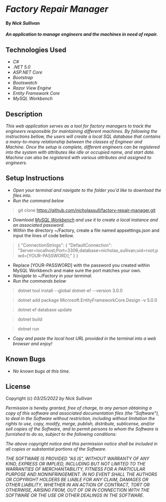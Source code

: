 # _Factory Repair Manager_

#### By _**Nick Sullivan**_

#### _An application to manage engineers and the machines in need of repair._

## Technologies Used

* _C#_
* _.NET 5.0_
* _ASP.NET Core_
* _Bootstrap_
* _Bootswatch_
* _Razor View Engine_
* _Entity Framework Core_
* _MySQL Workbench_

## Description

_This web application serves as a tool for factory managers to track the engineers responsible for maintaining different machines. By following the instructions bellow, the users will create a local SQL database that contains a many-to-many relationship between the classes of Engineer and Machine. Once the setup is complete, different engineers can be registered into the system with attributes like idle or occupied name, and start date. Machine can also be registered with various attributes and assigned to engineers._

## Setup Instructions

* _Open your terminal and navigate to the folder you'd like to download the files into._
* _Run the command below_
> git clone https://github.com/nicholassull/factory-repair-manager.git
* _Download [MySQL Workbench](https://www.mysql.com/products/workbench/) and use it to create a local instance and an associated password._
* Within the directory ~/Factory, create a file named appsettings.json and input the lines of code bellow.
> {
  "ConnectionStrings": {
      "DefaultConnection": "Server=localhost;Port=3306;database=nicholas_sullivan;uid=root;pwd=[YOUR-PASSWORD];"
  }
}
  * Replace [YOUR-PASSWORD] with the password you created within MySQL Workbench and make sure the port matches your own.
* _Navigate to ~/Factory in your terminal._
* _Run the commands below_
>dotnet tool install --global dotnet-ef --version 3.0.0

>dotnet add package Microsoft.EntityFrameworkCore.Design -v 5.0.0

>dotnet ef database update

>dotnet build

>dotnet run
* _Copy and paste the local host URL provided in the terminal into a web browser and enjoy!_

## Known Bugs

* _No known bugs at this time._

## License

Copyright (c) _03/25/2022_ _by Nick Sullivan_


_Permission is hereby granted, free of charge, to any person obtaining a copy of this software and associated documentation files (the "Software"), to deal in the Software without restriction, including without limitation the rights to use, copy, modify, merge, publish, distribute, sublicense, and/or sell copies of the Software, and to permit persons to whom the Software is furnished to do so, subject to the following conditions:_

_The above copyright notice and this permission notice shall be included in all copies or substantial portions of the Software._

_THE SOFTWARE IS PROVIDED "AS IS", WITHOUT WARRANTY OF ANY KIND, EXPRESS OR IMPLIED, INCLUDING BUT NOT LIMITED TO THE WARRANTIES OF MERCHANTABILITY, FITNESS FOR A PARTICULAR PURPOSE AND NONINFRINGEMENT. IN NO EVENT SHALL THE AUTHORS OR COPYRIGHT HOLDERS BE LIABLE FOR ANY CLAIM, DAMAGES OR OTHER LIABILITY, WHETHER IN AN ACTION OF CONTRACT, TORT OR OTHERWISE, ARISING FROM, OUT OF OR IN CONNECTION WITH THE SOFTWARE OR THE USE OR OTHER DEALINGS IN THE SOFTWARE._